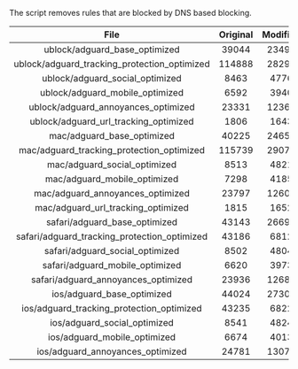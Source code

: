 The script removes rules that are blocked by DNS based blocking.


| File | Original | Modified |
|:----:|:-----:|:-----:|
| ublock/adguard_base_optimized | 39044 | 23497 |
| ublock/adguard_tracking_protection_optimized | 114888 | 28295 |
| ublock/adguard_social_optimized | 8463 | 4776 |
| ublock/adguard_mobile_optimized | 6592 | 3940 |
| ublock/adguard_annoyances_optimized | 23331 | 12368 |
| ublock/adguard_url_tracking_optimized | 1806 | 1643 |
| mac/adguard_base_optimized | 40225 | 24651 |
| mac/adguard_tracking_protection_optimized | 115739 | 29073 |
| mac/adguard_social_optimized | 8513 | 4821 |
| mac/adguard_mobile_optimized | 7298 | 4185 |
| mac/adguard_annoyances_optimized | 23797 | 12606 |
| mac/adguard_url_tracking_optimized | 1815 | 1652 |
| safari/adguard_base_optimized | 43143 | 26691 |
| safari/adguard_tracking_protection_optimized | 43186 | 6812 |
| safari/adguard_social_optimized | 8502 | 4804 |
| safari/adguard_mobile_optimized | 6620 | 3973 |
| safari/adguard_annoyances_optimized | 23936 | 12687 |
| ios/adguard_base_optimized | 44024 | 27308 |
| ios/adguard_tracking_protection_optimized | 43235 | 6822 |
| ios/adguard_social_optimized | 8541 | 4824 |
| ios/adguard_mobile_optimized | 6674 | 4013 |
| ios/adguard_annoyances_optimized | 24781 | 13078 |